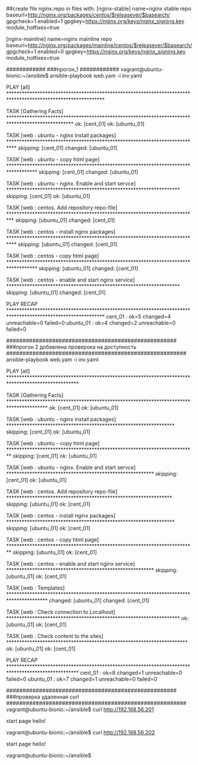 ##create file nginx.repo in files with:
[nginx-stable]
name=nginx stable repo
baseurl=http://nginx.org/packages/centos/$releasever/$basearch/
gpgcheck=1
enabled=1
gpgkey=https://nginx.org/keys/nginx_signing.key
module_hotfixes=true

[nginx-mainline]
name=nginx mainline repo
baseurl=http://nginx.org/packages/mainline/centos/$releasever/$basearch/
gpgcheck=1
enabled=0
gpgkey=https://nginx.org/keys/nginx_signing.key
module_hotfixes=true

############
###прогон_1
############
vagrant@ubuntu-bionic:~/ansible$ ansible-playbook web.yam -i inv.yaml

PLAY [all] *************************************************************************************************************

TASK [Gathering Facts] *************************************************************************************************
ok: [cent_01]
ok: [ubuntu_01]

TASK [web : ubuntu - nginx install packages] ***************************************************************************
skipping: [cent_01]
changed: [ubuntu_01]

TASK [web : ubuntu - copy html page] ***********************************************************************************
skipping: [cent_01]
changed: [ubuntu_01]

TASK [web : ubuntu - nginx. Enable and start servce] *******************************************************************
skipping: [cent_01]
ok: [ubuntu_01]

TASK [web : centos. Add repository repo-file] **************************************************************************
skipping: [ubuntu_01]
changed: [cent_01]

TASK [web : centos - install nginx packages] ***************************************************************************
skipping: [ubuntu_01]
changed: [cent_01]

TASK [web : centos - copy html page] ***********************************************************************************
skipping: [ubuntu_01]
changed: [cent_01]

TASK [web : centos - enable and start nginx service] *******************************************************************
skipping: [ubuntu_01]
changed: [cent_01]

PLAY RECAP *************************************************************************************************************
cent_01                    : ok=5    changed=4    unreachable=0    failed=0
ubuntu_01                  : ok=4    changed=2    unreachable=0    failed=0






####################################################
###прогон 2 добавлена проверока на доступность
#######################################################
ansible-playbook web.yam -i inv.yaml

PLAY [all] ***************************************************************************************************

TASK [Gathering Facts] ***************************************************************************************
ok: [cent_01]
ok: [ubuntu_01]

TASK [web : ubuntu - nginx install packages] *****************************************************************
skipping: [cent_01]
ok: [ubuntu_01]

TASK [web : ubuntu - copy html page] *************************************************************************
skipping: [cent_01]
ok: [ubuntu_01]

TASK [web : ubuntu - nginx. Enable and start servce] *********************************************************
skipping: [cent_01]
ok: [ubuntu_01]

TASK [web : centos. Add repository repo-file] ****************************************************************
skipping: [ubuntu_01]
ok: [cent_01]

TASK [web : centos - install nginx packages] *****************************************************************
skipping: [ubuntu_01]
ok: [cent_01]

TASK [web : centos - copy html page] *************************************************************************
skipping: [ubuntu_01]
ok: [cent_01]

TASK [web : centos - enable and start nginx service] *********************************************************
skipping: [ubuntu_01]
ok: [cent_01]

TASK [web : Templates] ***************************************************************************************
changed: [ubuntu_01]
changed: [cent_01]

TASK [web : Check connection to Localhost] *******************************************************************
ok: [ubuntu_01]
ok: [cent_01]

TASK [web : Check content to the sites] **********************************************************************
ok: [ubuntu_01]
ok: [cent_01]

PLAY RECAP ***************************************************************************************************
cent_01                    : ok=8    changed=1    unreachable=0    failed=0
ubuntu_01                  : ok=7    changed=1    unreachable=0    failed=0



####################################################
###проверка удаленная curl
#######################################################
vagrant@ubuntu-bionic:~/ansible$ curl http://192.168.56.201
<!DOCTYPE html>
<html>
    <head>
        start page
    </head>
    <body>
        hello!
    </body>
</html>

vagrant@ubuntu-bionic:~/ansible$ curl http://192.168.56.202
<!DOCTYPE html>
<html>
    <head>
        start page
    </head>
    <body>
        hello!
    </body>
</html>

vagrant@ubuntu-bionic:~/ansible$

